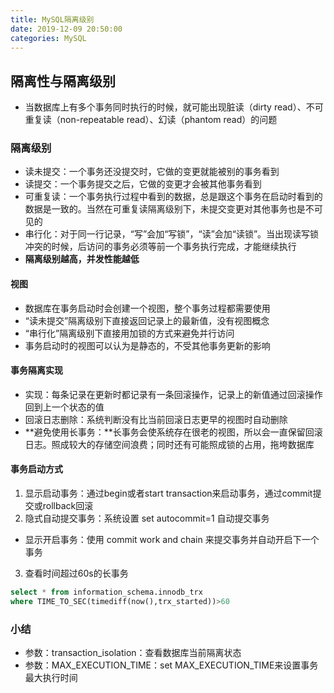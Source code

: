 ```yaml
---
title: MySQL隔离级别
date: 2019-12-09 20:50:00
categories: MySQL
---
```


## 隔离性与隔离级别
- 当数据库上有多个事务同时执行的时候，就可能出现脏读（dirty read）、不可重复读（non-repeatable read）、幻读（phantom read）的问题

### 隔离级别
- 读未提交：一个事务还没提交时，它做的变更就能被别的事务看到
- 读提交：一个事务提交之后，它做的变更才会被其他事务看到
- 可重复读：一个事务执行过程中看到的数据，总是跟这个事务在启动时看到的数据是一致的。当然在可重复读隔离级别下，未提交变更对其他事务也是不可见的
- 串行化：对于同一行记录，“写”会加“写锁”，“读”会加“读锁”。当出现读写锁冲突的时候，后访问的事务必须等前一个事务执行完成，才能继续执行
- **隔离级别越高，并发性能越低**

#### 视图
- 数据库在事务启动时会创建一个视图，整个事务过程都需要使用
- “读未提交”隔离级别下直接返回记录上的最新值，没有视图概念
- “串行化”隔离级别下直接用加锁的方式来避免并行访问
- 事务启动时的视图可以认为是静态的，不受其他事务更新的影响

#### 事务隔离实现
- 实现：每条记录在更新时都记录有一条回滚操作，记录上的新值通过回滚操作回到上一个状态的值
- 回滚日志删除：系统判断没有比当前回滚日志更早的视图时自动删除
- **避免使用长事务：**长事务会使系统存在很老的视图，所以会一直保留回滚日志。照成较大的存储空间浪费；同时还有可能照成锁的占用，拖垮数据库

#### 事务启动方式
1. 显示启动事务：通过begin或者start transaction来启动事务，通过commit提交或rollback回滚
2. 隐式自动提交事务：系统设置 set autocommit=1 自动提交事务
  - 显示开启事务：使用 commit work and chain 来提交事务并自动开启下一个事务
3. 查看时间超过60s的长事务
```sql
select * from information_schema.innodb_trx
where TIME_TO_SEC(timediff(now(),trx_started))>60
```

### 小结
- 参数：transaction_isolation：查看数据库当前隔离状态
- 参数：MAX_EXECUTION_TIME：set MAX_EXECUTION_TIME来设置事务最大执行时间
